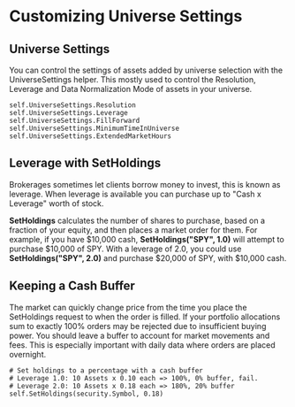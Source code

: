 # Customizing Universe Settings
## Universe Settings
You can control the settings of assets added by universe selection with the UniverseSettings helper. This mostly used to control the Resolution, Leverage and Data Normalization Mode of assets in your universe.

    self.UniverseSettings.Resolution
    self.UniverseSettings.Leverage
    self.UniverseSettings.FillForward
    self.UniverseSettings.MinimumTimeInUniverse
    self.UniverseSettings.ExtendedMarketHours

## Leverage with SetHoldings

Brokerages sometimes let clients borrow money to invest, this is known as leverage. When leverage is available you can purchase up to "Cash x Leverage" worth of stock.

**SetHoldings** calculates the number of shares to purchase, based on a fraction of your equity, and then places a market order for them. For example, if you have $10,000 cash, **SetHoldings("SPY", 1.0)** will attempt to purchase $10,000 of SPY. With a leverage of 2.0, you could use **SetHoldings("SPY", 2.0)** and purchase $20,000 of SPY, with $10,000 cash.

## Keeping a Cash Buffer

The market can quickly change price from the time you place the SetHoldings request to when the order is filled. If your portfolio allocations sum to exactly 100% orders may be rejected due to insufficient buying power. You should leave a buffer to account for market movements and fees. This is especially important with daily data where orders are placed overnight.

    # Set holdings to a percentage with a cash buffer 
    # Leverage 1.0: 10 Assets x 0.10 each => 100%, 0% buffer, fail.
    # Leverage 2.0: 10 Assets x 0.18 each => 180%, 20% buffer 
    self.SetHoldings(security.Symbol, 0.18)